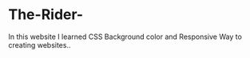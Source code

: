 # The-Rider-
In this website I learned CSS Background color and Responsive Way to creating websites..
